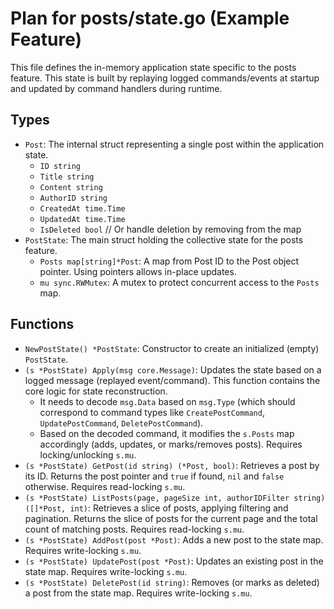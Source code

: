 # Plan for posts/state.go (Example Feature)

This file defines the in-memory application state specific to the posts feature. This state is built by replaying logged commands/events at startup and updated by command handlers during runtime.

## Types

- `Post`: The internal struct representing a single post within the application state.
    - `ID string`
    - `Title string`
    - `Content string`
    - `AuthorID string`
    - `CreatedAt time.Time`
    - `UpdatedAt time.Time`
    - `IsDeleted bool` // Or handle deletion by removing from the map
- `PostState`: The main struct holding the collective state for the posts feature.
    - `Posts map[string]*Post`: A map from Post ID to the Post object pointer. Using pointers allows in-place updates.
    - `mu sync.RWMutex`: A mutex to protect concurrent access to the `Posts` map.

## Functions

- `NewPostState() *PostState`: Constructor to create an initialized (empty) `PostState`.
- `(s *PostState) Apply(msg core.Message)`: Updates the state based on a logged message (replayed event/command). This function contains the core logic for state reconstruction.
    - It needs to decode `msg.Data` based on `msg.Type` (which should correspond to command types like `CreatePostCommand`, `UpdatePostCommand`, `DeletePostCommand`).
    - Based on the decoded command, it modifies the `s.Posts` map accordingly (adds, updates, or marks/removes posts). Requires locking/unlocking `s.mu`.
- `(s *PostState) GetPost(id string) (*Post, bool)`: Retrieves a post by its ID. Returns the post pointer and `true` if found, `nil` and `false` otherwise. Requires read-locking `s.mu`.
- `(s *PostState) ListPosts(page, pageSize int, authorIDFilter string) ([]*Post, int)`: Retrieves a slice of posts, applying filtering and pagination. Returns the slice of posts for the current page and the total count of matching posts. Requires read-locking `s.mu`.
- `(s *PostState) AddPost(post *Post)`: Adds a new post to the state map. Requires write-locking `s.mu`.
- `(s *PostState) UpdatePost(post *Post)`: Updates an existing post in the state map. Requires write-locking `s.mu`.
- `(s *PostState) DeletePost(id string)`: Removes (or marks as deleted) a post from the state map. Requires write-locking `s.mu`.
